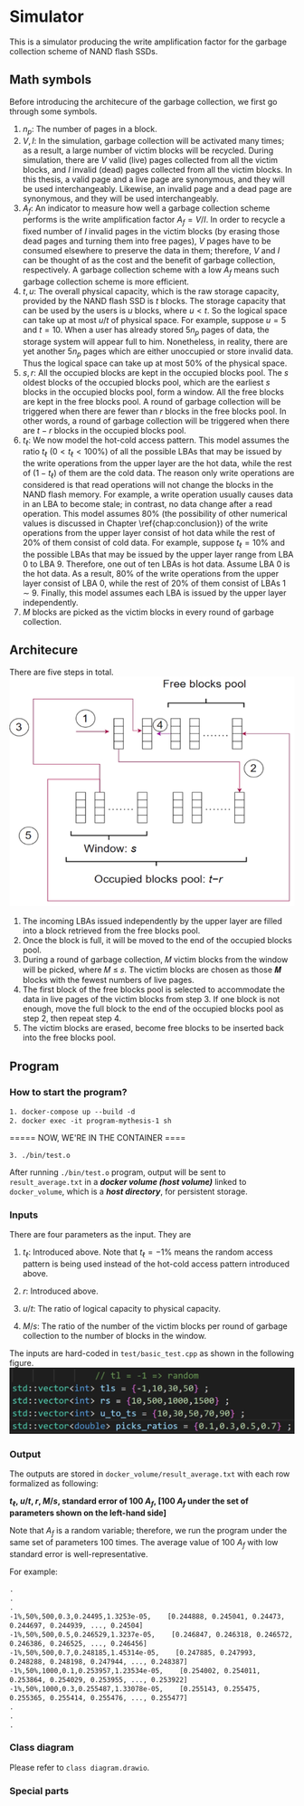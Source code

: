 # Simulator
This is a simulator producing the write amplification factor for the garbage collection scheme of NAND flash SSDs.
## Math symbols
Before introducing the architecure of the garbage collection, we first go through some symbols.

1. $n_p$: The number of pages in a block.
2. $V,I$: In the simulation, garbage collection will be activated many times; as a result, a large number of victim blocks will be recycled. During simulation, there are $V$ valid (live) pages collected from all the victim blocks, and $I$ invalid (dead) pages collected from all the victim blocks. In this thesis, a valid page and a live page are synonymous, and they will be used interchangeably. Likewise, an invalid page and a dead page are synonymous, and they will be used interchangeably.
3. $A_f$: An indicator to measure how well a garbage collection scheme performs is the write amplification factor $A_f = V/I$. In order to recycle a fixed number of $I$ invalid pages in the victim blocks (by erasing those dead pages and turning them into free pages), $V$ pages have to be consumed elsewhere to preserve the data in them; therefore, $V$ and $I$ can be thought of as the cost and the benefit of garbage collection, respectively. A garbage collection scheme with a low $A_f$ means such garbage collection scheme is more efficient. 
4. $t,u$: The overall physical capacity, which is the raw storage capacity,  provided by the NAND flash SSD is $t$ blocks. The storage capacity that can be used by the users is $u$ blocks, where $u \lt t$. So the logical space can take up at most $u/t$ of physical space. For example, suppose $u=5$ and $t=10$. When a user has already stored $5n_p$ pages of data, the storage system will appear full to him. Nonetheless, in reality, there are yet another $5n_p$ pages which are either unoccupied or store invalid data. Thus the logical space can take up at most 50\% of the physical space.
5. $s,r$: All the occupied blocks are kept in the occupied blocks pool. The $s$ oldest blocks of the occupied blocks pool, which are the earliest $s$ blocks in the occupied blocks pool, form a window. All the free blocks are kept in the free blocks pool.  A round of garbage collection will be triggered when there are fewer than $r$ blocks in the free blocks pool. In other words, a round of garbage collection will be triggered when there are $t-r$ blocks in the occupied blocks pool.
6. $t_\ell$: We now model the hot-cold access pattern. This model assumes the ratio $t_\ell$ ($0 < t_\ell < 100\%$) of all the possible LBAs that may be issued by the write operations from the upper layer are the hot data, while the rest of $(1-t_\ell)$ of them are the cold data. The reason only write operations are considered is that read operations will not change the blocks in the NAND flash memory. For example, a write operation usually causes data in an LBA to become stale; in contrast, no data change after a read operation. This model assumes 80\% (the possibility of other numerical values is discussed in Chapter \ref{chap:conclusion}) of the write operations from the upper layer consist of hot data while the rest of 20\% of them consist of cold data. For example, suppose $t_\ell = 10\%$ and the possible LBAs that may be issued by the upper layer range from LBA 0 to LBA 9. Therefore, one out of ten LBAs is hot data. Assume LBA 0 is the hot data. As a result, 80\% of the write operations from the upper layer consist of LBA 0, while the rest of 20\% of them consist of LBAs 1 $\sim$ 9. Finally, this model assumes each LBA is issued by the upper layer independently.    
7. $M$ blocks are picked as the victim blocks in every round of garbage collection.

## Architecure
There are five steps in total.
![alt text](https://github.com/tsungbao/thesis/blob/master/miscellaneous/Architecture.png?raw=true)
1. The incoming LBAs issued independently by the upper layer are filled into a block retrieved from the free blocks pool.
2. Once the block is full, it will be moved to the end of the occupied blocks pool.
3. During a round of garbage collection, 𝑀 victim blocks from the window will be picked, where 𝑀 ≤ 𝑠. The victim blocks are chosen as those 𝑴 blocks with the fewest numbers of live pages.
4. The first block of the free blocks pool is selected to accommodate the data in live pages of the victim blocks from step 3. If one block is not enough, move the full block to the end of the occupied blocks pool as step 2, then repeat step 4.
5. The victim blocks are erased, become free blocks to be inserted back into the free blocks pool.

## Program
### How to start the program?
```
1. docker-compose up --build -d
2. docker exec -it program-mythesis-1 sh
```
===== NOW, WE'RE IN THE CONTAINER ====

```
3. ./bin/test.o
```

After running `./bin/test.o` program, output will be sent to `result_average.txt` in a ***docker volume (host volume)*** linked to `docker_volume`, which is a ***host directory***, for persistent storage.

### Inputs
There are four parameters as the input. They are
1. $t_\ell$: Introduced above. Note that $t_\ell = -1$% means the random access pattern is being used instead of the hot-cold access pattern introduced above.

2. $r$: Introduced above.

3. $u/t$: The ratio of logical capacity to physical capacity.

4. $M/s$: The ratio of the number of the victim blocks per round of garbage collection to the number of blocks in the window.
   

The inputs are hard-coded in `test/basic_test.cpp` as shown in the following figure.
![alt text](https://github.com/tsungbao/thesis/blob/master/miscellaneous/inputs.jpg?raw=true)

### Output
The outputs are stored in `docker_volume/result_average.txt` with each row formalized as following:

**$t_\ell%$, $u/t$, $r$, $M/s$, standard error of 100 $A_f$, [100 $A_f$ under the set of parameters shown on the left-hand side]**

Note that $A_f$ is a random variable; therefore, we run the program under the same set of parameters 100 times. The average value
of 100 $A_f$ with low standard error is well-representative.

For example:

```
.
.
.
-1%,50%,500,0.3,0.24495,1.3253e-05,    [0.244888, 0.245041, 0.24473, 0.244697, 0.244939, ..., 0.24504]
-1%,50%,500,0.5,0.246529,1.3237e-05,    [0.246847, 0.246318, 0.246572, 0.246386, 0.246525, ..., 0.246456]
-1%,50%,500,0.7,0.248185,1.45314e-05,    [0.247885, 0.247993, 0.248288, 0.248198, 0.247944, ..., 0.248387]
-1%,50%,1000,0.1,0.253957,1.23534e-05,    [0.254002, 0.254011, 0.253864, 0.254029, 0.253955, ..., 0.253922]
-1%,50%,1000,0.3,0.255487,1.33078e-05,    [0.255143, 0.255475, 0.255365, 0.255414, 0.255476, ..., 0.255477]
.
.
.
```

### Class diagram
Please refer to `class diagram.drawio`.
### Special parts

